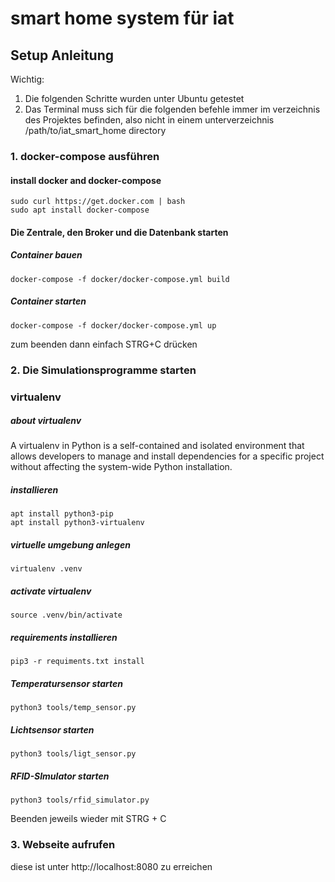 # smart home system für iat

## Setup Anleitung

Wichtig:
1. Die folgenden Schritte wurden unter Ubuntu getestet
2. Das Terminal muss sich für die folgenden befehle immer im
verzeichnis des Projektes befinden, also nicht in einem unterverzeichnis
/path/to/iat_smart_home directory

### 1. docker-compose ausführen

#### install docker and docker-compose

```
sudo curl https://get.docker.com | bash
sudo apt install docker-compose
```

#### Die Zentrale, den Broker und die Datenbank starten
##### Container bauen
```
docker-compose -f docker/docker-compose.yml build
```

##### Container starten

```
docker-compose -f docker/docker-compose.yml up
```

zum beenden dann einfach STRG+C drücken

### 2. Die Simulationsprogramme starten
### virtualenv
##### about virtualenv

A virtualenv in Python is a self-contained and isolated environment that allows developers to manage and install dependencies for a specific project without affecting the system-wide Python installation.

##### installieren
```
apt install python3-pip
apt install python3-virtualenv
```

##### virtuelle umgebung anlegen
```
virtualenv .venv
```

##### activate virtualenv
```
source .venv/bin/activate
```

##### requirements installieren
```
pip3 -r requiments.txt install
```

##### Temperatursensor starten
```
python3 tools/temp_sensor.py
```

##### Lichtsensor starten
```
python3 tools/ligt_sensor.py
```

##### RFID-SImulator starten
```
python3 tools/rfid_simulator.py
```

Beenden jeweils wieder mit STRG + C

### 3. Webseite aufrufen

diese ist unter http://localhost:8080 zu erreichen
